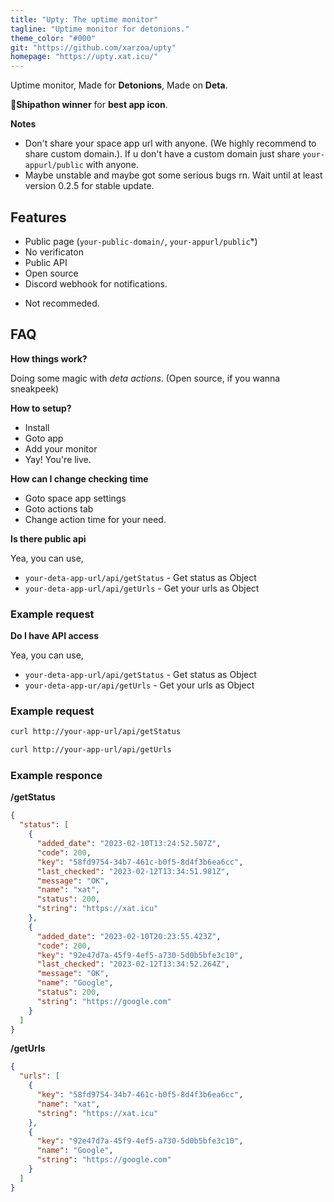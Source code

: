 ```yaml
---
title: "Upty: The uptime monitor"
tagline: "Uptime monitor for detonions."
theme_color: "#000"
git: "https://github.com/xarzoa/upty"
homepage: "https://upty.xat.icu/"
---
```


Uptime monitor, Made for **Detonions**, Made on **Deta**.

🍻**Shipathon winner** for **best app icon**.

**Notes**

- Don't share your space app url with anyone. (We highly recommend to share custom domain.). If u don't have a custom domain just share `your-appurl/public` with anyone.
- Maybe unstable and maybe got some serious bugs rn. Wait until at least version 0.2.5 for stable update.

## Features

- Public page (`your-public-domain/`, `your-appurl/public`*)
- No verificaton
- Public API
- Open source
- Discord webhook for notifications.

* Not recommeded.

## FAQ

**How things work?**

Doing some magic with *deta actions*.
(Open source, if you wanna sneakpeek)

**How to setup?**

- Install 
- Goto app
- Add your monitor
- Yay! You're live.

**How can I change checking time**

- Goto space app settings
- Goto actions tab
- Change action time for your need.

**Is there public api**

Yea, you can use,
 - ```your-deta-app-url/api/getStatus``` - Get status as Object
 - ```your-deta-app-url/api/getUrls``` - Get your urls as Object

### Example request

**Do I have API access**

Yea, you can use,

- `your-deta-app-url/api/getStatus` - Get status as Object
- `your-deta-app-ur/api/getUrls` - Get your urls as Object

### Example request

```sh
curl http://your-app-url/api/getStatus

curl http://your-app-url/api/getUrls
```

### Example responce

**/getStatus**

```json
{
  "status": [
    {
      "added_date": "2023-02-10T13:24:52.507Z",
      "code": 200,
      "key": "58fd9754-34b7-461c-b0f5-8d4f3b6ea6cc",
      "last_checked": "2023-02-12T13:34:51.981Z",
      "message": "OK",
      "name": "xat",
      "status": 200,
      "string": "https://xat.icu"
    },
    {
      "added_date": "2023-02-10T20:23:55.423Z",
      "code": 200,
      "key": "92e47d7a-45f9-4ef5-a730-5d0b5bfe3c10",
      "last_checked": "2023-02-12T13:34:52.264Z",
      "message": "OK",
      "name": "Google",
      "status": 200,
      "string": "https://google.com"
    }
  ]
}
```

**/getUrls**

```json
{
  "urls": [
    {
      "key": "58fd9754-34b7-461c-b0f5-8d4f3b6ea6cc",
      "name": "xat",
      "string": "https://xat.icu"
    },
    {
      "key": "92e47d7a-45f9-4ef5-a730-5d0b5bfe3c10",
      "name": "Google",
      "string": "https://google.com"
    }
  ]
}
```